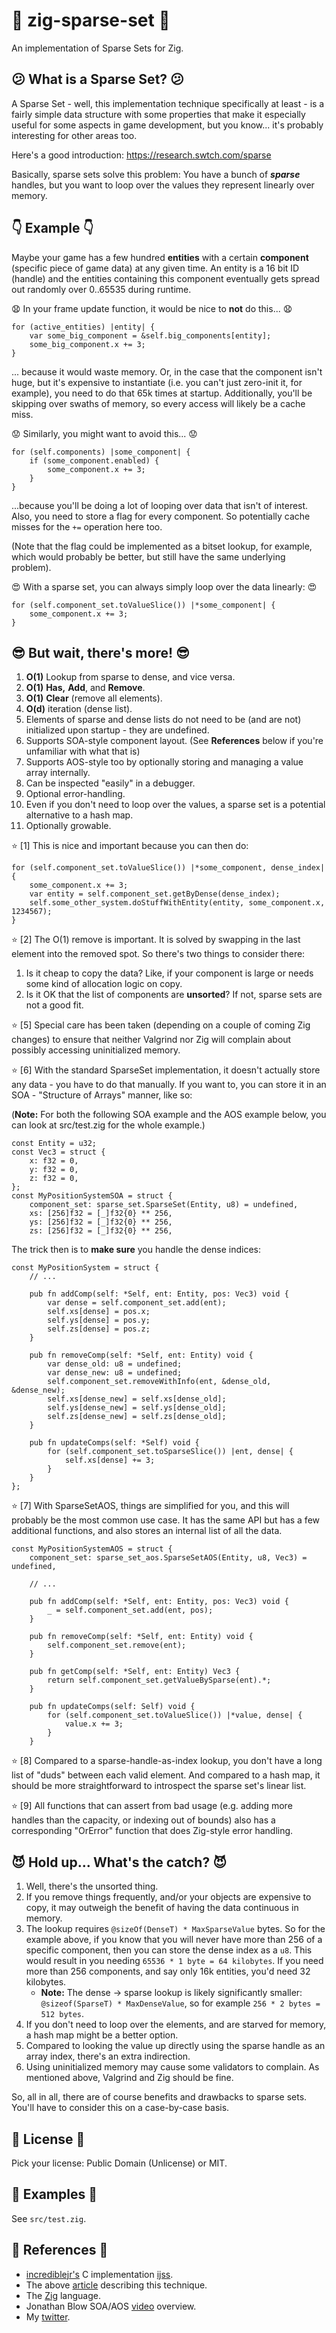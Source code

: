 # :ferris_wheel: zig-sparse-set :ferris_wheel:

An implementation of Sparse Sets for Zig.

## :confused: What is a Sparse Set? :confused:

A Sparse Set - well, this implementation technique specifically at least - is a fairly simple data structure with some properties that make it especially useful for some aspects in game development, but you know... it's probably interesting for other areas too.

Here's a good introduction: https://research.swtch.com/sparse

Basically, sparse sets solve this problem: You have a bunch of ***sparse*** handles, but you want to loop over the values they represent linearly over memory.

## :point_down: Example :point_down:

Maybe your game has a few hundred **entities** with a certain **component** (specific piece of game data) at any given time. An entity is a 16 bit ID (handle) and the entities containing this component eventually gets spread out randomly over 0..65535 during runtime.

:anguished: In your frame update function, it would be nice to **not** do this... :anguished:

```zig
for (active_entities) |entity| {
    var some_big_component = &self.big_components[entity];
    some_big_component.x += 3;
}
```

... because it would waste memory. Or, in the case that the component isn't huge, but it's expensive to instantiate (i.e. you can't just zero-init it, for example), you need to do that 65k times at startup. Additionally, you'll be skipping over swaths of memory, so every access will likely be a cache miss.

:worried: Similarly, you might want to avoid this... :worried:

```zig
for (self.components) |some_component| {
    if (some_component.enabled) {
        some_component.x += 3;
    }
}
```

...because you'll be doing a lot of looping over data that isn't of interest. Also, you need to store a flag for every component. So potentially cache misses for the `+=` operation here too.

(Note that the flag could be implemented as a bitset lookup, for example, which would probably be better, but still have the same underlying problem).

:heart_eyes: With a sparse set, you can always simply loop over the data linearly: :heart_eyes:

```zig
for (self.component_set.toValueSlice()) |*some_component| {
    some_component.x += 3;
}
```

##  :sunglasses: But wait, there's more! :sunglasses:

1) **O(1)** Lookup from sparse to dense, and vice versa.
2) **O(1)** **Has,** **Add**, and **Remove**.
3) **O(1)** **Clear** (remove all elements).
4) **O(d)** iteration (dense list).
5) Elements of sparse and dense lists do not need to be (and are not) initialized upon startup - they are undefined.
6) Supports SOA-style component layout. (See **References** below if you're unfamiliar with what that is)
7) Supports AOS-style too by optionally storing and managing a value array internally.
8) Can be inspected "easily" in a debugger.
9) Optional error-handling.
10) Even if you don't need to loop over the values, a sparse set is a potential alternative to a hash map.
11) Optionally growable.

:star: [1] This is nice and important because you can then do:

```zig
for (self.component_set.toValueSlice()) |*some_component, dense_index| {
    some_component.x += 3;
    var entity = self.component_set.getByDense(dense_index);
    self.some_other_system.doStuffWithEntity(entity, some_component.x, 1234567);
}
```

:star: [2] The O(1) remove is important. It is solved by swapping in the last element into the removed spot. So there's two things to consider there:

1) Is it cheap to copy the data? Like, if your component is large or needs some kind of allocation logic on copy.
2) Is it OK that the list of components are **unsorted**? If not, sparse sets are not a good fit.

:star: [5] Special care has been taken (depending on a couple of coming Zig changes) to ensure that neither Valgrind nor Zig will complain about possibly accessing uninitialized memory.

:star: [6] With the standard SparseSet implementation, it doesn't actually store any data - you have to do that manually. If you want to, you can store it in an SOA - "Structure of Arrays" manner, like so:

(**Note:** For both the following SOA example and the AOS example below, you can look at src/test.zig for the whole example.)

```zig
const Entity = u32;
const Vec3 = struct {
    x: f32 = 0,
    y: f32 = 0,
    z: f32 = 0,
};
const MyPositionSystemSOA = struct {
    component_set: sparse_set.SparseSet(Entity, u8) = undefined,
    xs: [256]f32 = [_]f32{0} ** 256,
    ys: [256]f32 = [_]f32{0} ** 256,
    zs: [256]f32 = [_]f32{0} ** 256,
```

The trick then is to **make sure** you handle the dense indices:

```zig
const MyPositionSystem = struct {
    // ...

    pub fn addComp(self: *Self, ent: Entity, pos: Vec3) void {
        var dense = self.component_set.add(ent);
        self.xs[dense] = pos.x;
        self.ys[dense] = pos.y;
        self.zs[dense] = pos.z;
    }

    pub fn removeComp(self: *Self, ent: Entity) void {
        var dense_old: u8 = undefined;
        var dense_new: u8 = undefined;
        self.component_set.removeWithInfo(ent, &dense_old, &dense_new);
        self.xs[dense_new] = self.xs[dense_old];
        self.ys[dense_new] = self.ys[dense_old];
        self.zs[dense_new] = self.zs[dense_old];
    }

    pub fn updateComps(self: *Self) void {
        for (self.component_set.toSparseSlice()) |ent, dense| {
            self.xs[dense] += 3;
        }
    }
};
```

:star: [7] With SparseSetAOS, things are simplified for you, and this will probably be the most common use case. It has the same API but has a few additional functions, and also stores an internal list of all the data.

```zig
const MyPositionSystemAOS = struct {
    component_set: sparse_set_aos.SparseSetAOS(Entity, u8, Vec3) = undefined,

    // ...

    pub fn addComp(self: *Self, ent: Entity, pos: Vec3) void {
        _ = self.component_set.add(ent, pos);
    }

    pub fn removeComp(self: *Self, ent: Entity) void {
        self.component_set.remove(ent);
    }

    pub fn getComp(self: *Self, ent: Entity) Vec3 {
        return self.component_set.getValueBySparse(ent).*;
    }

    pub fn updateComps(self: Self) void {
        for (self.component_set.toValueSlice()) |*value, dense| {
            value.x += 3;
        }
    }
```

:star: [8] Compared to a sparse-handle-as-index lookup, you don't have a long list of "duds" between each valid element. And compared to a hash map, it should be more straightforward to introspect the sparse set's linear list.

:star: [9] All functions that can assert from bad usage (e.g. adding more handles than the capacity, or indexing out of bounds) also has a corresponding "OrError" function that does Zig-style error handling.

## :smiling_imp: Hold up... What's the catch? :smiling_imp:

1) Well, there's the unsorted thing.
2) If you remove things frequently, and/or your objects are expensive to copy, it may outweigh the benefit of having the data continuous in memory.
3) The lookup requires `@sizeOf(DenseT) * MaxSparseValue` bytes. So for the example above, if you know that you will never have more than 256 of a specific component, then you can store the dense index as a `u8`. This would result in you needing `65536 * 1 byte = 64 kilobytes`. If you need more than 256 components, and say only 16k entities, you'd need 32 kilobytes.
    * **Note:** The dense -> sparse lookup is likely significantly smaller: `@sizeof(SparseT) * MaxDenseValue`, so for example `256 * 2 bytes = 512 bytes`.
4) If you don't need to loop over the elements, and are starved for memory, a hash map might be a better option.
5) Compared to looking the value up directly using the sparse handle as an array index, there's an extra indirection.
6) Using uninitialized memory may cause some validators to complain. As mentioned above, Valgrind and Zig should be fine.

So, all in all, there are of course benefits and drawbacks to sparse sets. You'll have to consider this on a case-by-case basis.

## :page_with_curl: License :page_with_curl:

Pick your license: Public Domain (Unlicense) or MIT.

## :statue_of_liberty: Examples :statue_of_liberty:

See `src/test.zig`.

## :paperclip: References :paperclip:

* [incrediblejr's](https://gist.github.com/incrediblejr) C implementation [ijss](https://gist.github.com/incrediblejr/931efb7587e1ab328fa65ecc94d1009f).
* The above [article](https://research.swtch.com/sparse) describing this technique.
* The [Zig](https://ziglang.org/) language.
* Jonathan Blow SOA/AOS [video](https://youtu.be/YGTZr6bmNmk) overview.
* My [twitter](https://twitter.com/Srekel).
